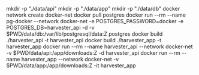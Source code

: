 mkdir -p "./data/api"
mkdir -p "./data/app"
mkdir -p "./data/db"
docker network create docker-net
docker pull postgres
docker run --rm --name pg-docker --network docker-net -e POSTGRES_PASSWORD=docker -e POSTGRES_DB=harvester_api -d -v $PWD/data/db:/var/lib/postgresql/data:Z postgres
docker build ./harvester_api -t harvester_api
docker build ./harvester_app -t harvester_app
docker run --rm  --name harvester_api --network docker-net  -v $PWD/data/api:/app/downloads:Z -d harvester_api
docker run --rm  --name harvester_app --network docker-net  -v $PWD/data/app:/app/downloads:Z -it harvester_app